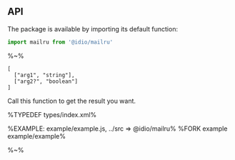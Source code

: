 ## API

The package is available by importing its default function:

```js
import mailru from '@idio/mailru'
```

%~%

```## mailru
[
  ["arg1", "string"],
  ["arg2?", "boolean"]
]
```

Call this function to get the result you want.

%TYPEDEF types/index.xml%

%EXAMPLE: example/example.js, ../src => @idio/mailru%
%FORK example example/example%

%~%